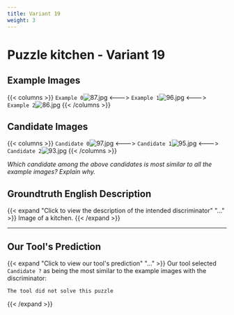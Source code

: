 ```yaml
---
title: Variant 19
weight: 3
---
```


# Puzzle kitchen - Variant 19

## Example Images
{{< columns >}}
`Example 0`![87.jpg](/natscene_data/images/87.jpg)
<--->
`Example 1`![96.jpg](/natscene_data/images/96.jpg)
<--->
`Example 2`![86.jpg](/natscene_data/images/86.jpg)
{{< /columns >}}

## Candidate Images
{{< columns >}}
`Candidate 0`![97.jpg](/natscene_data/images/97.jpg)
<--->
`Candidate 1`![95.jpg](/natscene_data/images/95.jpg)
<--->
`Candidate 2`![93.jpg](/natscene_data/images/93.jpg)
{{< /columns >}}

*Which candidate among the above candidates is most similar to all the example images? Explain why.*

## Groundtruth English Description

{{< expand "Click to view the description of the intended discriminator" "..." >}}
Image of a kitchen.
{{< /expand >}}

---



## Our Tool's Prediction

{{< expand "Click to view our tool's prediction" "..." >}}
Our tool selected `Candidate ?` as being the most similar to the example images with the discriminator:
```plaintext
The tool did not solve this puzzle
```
{{< /expand >}}
